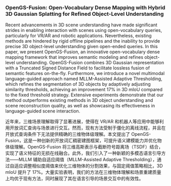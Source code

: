 ### OpenGS-Fusion: Open-Vocabulary Dense Mapping with Hybrid 3D Gaussian Splatting for Refined Object-Level Understanding

Recent advancements in 3D scene understanding have made significant strides in enabling interaction with scenes using open-vocabulary queries, particularly for VR/AR and robotic applications. Nevertheless, existing methods are hindered by rigid offline pipelines and the inability to provide precise 3D object-level understanding given open-ended queries. In this paper, we present OpenGS-Fusion, an innovative open-vocabulary dense mapping framework that improves semantic modeling and refines object-level understanding. OpenGS-Fusion combines 3D Gaussian representation with a Truncated Signed Distance Field to facilitate lossless fusion of semantic features on-the-fly. Furthermore, we introduce a novel multimodal language-guided approach named MLLM-Assisted Adaptive Thresholding, which refines the segmentation of 3D objects by adaptively adjusting similarity thresholds, achieving an improvement 17\% in 3D mIoU compared to the fixed threshold strategy. Extensive experiments demonstrate that our method outperforms existing methods in 3D object understanding and scene reconstruction quality, as well as showcasing its effectiveness in language-guided scene interaction.

近年来，三维场景理解取得了显著进展，使得在 VR/AR 和机器人等应用中能够利用开放词汇查询与场景进行交互。然而，现有方法受制于僵化的离线流程，并且在开放式查询条件下无法提供精确的三维物体级理解。本文提出了 OpenGS-Fusion，这是一种创新的开放词汇稠密建图框架，可提升语义建模能力并优化物体级理解。OpenGS-Fusion 将三维高斯表示与截断符号距离场（TSDF）结合，实现了语义特征的无损在线融合。此外，我们引入了一种新颖的多模态语言引导方法——MLLM 辅助自适应阈值（MLLM-Assisted Adaptive Thresholding），通过自适应调整相似度阈值来优化三维物体的分割效果，与固定阈值策略相比，3D mIoU 提升了 17%。大量实验表明，我们的方法在三维物体理解和场景重建质量上均优于现有方法，同时展现了其在语言引导的场景交互中的有效性。
